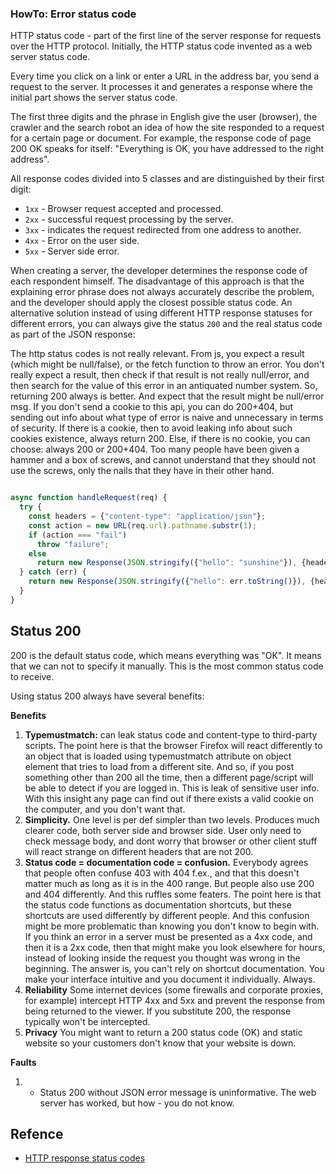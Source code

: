 ### HowTo: Error status code

HTTP status code - part of the first line of the server response for requests over the HTTP protocol.  Initially, the HTTP status code invented as a web server status code.

Every time you click on a link or enter a URL in the address bar, you send a request to the server. It processes it and generates a response where the initial part shows the server status code.

The first three digits and the phrase in English give the user (browser), the crawler and the search robot an idea of how the site responded to a request for a certain page or document. For example, the response code of page 200 OK speaks for itself: "Everything is OK, you have addressed to the right address".

All response codes divided into 5 classes and are distinguished by their first digit:

* `1xx` - Browser request accepted and processed.
* `2xx` - successful request processing by the server. 
* `3xx` - indicates the request redirected from one address to another. 
* `4xx` - Error on the user side.
* `5xx` - Server side error.
 
When creating a server, the developer determines the response code of each respondent himself. The disadvantage of this approach is that the explaining error phrase does not always accurately describe the problem, and the developer should apply the closest possible status code. An alternative solution instead of using different HTTP response statuses for different errors, you can always give the status `200` and the real status code as part of the JSON response:

The http status codes is not really relevant. From js, you expect a result (which might be null/false), or the fetch function to throw an error. You don't really expect a result, then check if that result is not really null/error, and then search for the value of this error in an antiquated number system.
So, returning 200 always is better. And expect that the result might be null/error msg.
If you don't send a cookie to this api, you can do 200+404, but sending out info about what type of error is naive and unnecessary in terms of security.
If there is a cookie, then to avoid leaking info about such cookies existence, always return 200. Else, if there is no cookie, you can choose: always 200 or 200+404.
Too many people have been given a hammer and a box of screws, and cannot understand that they should not use the screws, only the nails that they have in their other hand.

```javascript

async function handleRequest(req) {
  try {
    const headers = {"content-type": "application/json"};
    const action = new URL(req.url).pathname.substr(1);
    if (action === "fail")
      throw "failure";      
    else
      return new Response(JSON.stringify({"hello": "sunshine"}), {headers});
  } catch (err) {
    return new Response(JSON.stringify({"hello": err.toString()}), {headers}); //handle error
  }
}
```

## Status 200

 200 is the default status code, which means everything was "OK". It means that we can not to specify it manually. This is the most common status code to receive. 
 
 Using status 200 always have several benefits:
 
 **Benefits**

1. **Typemustmatch:** can leak status code and content-type to third-party scripts. The point here is that the browser Firefox will react differently to an object that is loaded using typemustmatch attribute on object element that tries to load from a different site. And so, if you post something other than 200 all the time, then a different page/script will be able to detect if you are logged in. This is leak of sensitive user info. With this insight any page can find out if there exists a valid cookie on the computer, and you don't want that.
2. **Simplicity.** One level is per def simpler than two levels. Produces much clearer code, both server side and browser side. User only need to check message body, and dont worry that browser or other client stuff will react strange on different headers that are not 200.
3. **Status code = documentation code = confusion.** Everybody agrees that people often confuse 403 with 404 f.ex., and that this doesn't matter much as long as it is in the 400 range. But people also use 200 and 404 differently. And this ruffles some featers. The point here is that the status code functions as documentation shortcuts, but these shortcuts are used differently by different people. And this confusion might be more problematic than knowing you don't know to begin with. If you think an error in a server must be presented as a 4xx code, and then it is a 2xx code, then that might make you look elsewhere for hours, instead of looking inside the request you thought was wrong in the beginning. The answer is, you can't rely on shortcut documentation. You make your interface intuitive and you document it individually. Always. 
4. **Reliability** Some internet devices (some firewalls and corporate proxies, for example) intercept HTTP 4xx and 5xx and prevent the response from being returned to the viewer. If you substitute 200, the response typically won't be intercepted.
5. **Privacy** You might want to return a 200 status code (OK) and static website so your customers don't know that your website is down.
 
 **Faults**
 
 1. * Status 200 without JSON error message is uninformative. The web server has worked, but how - you do not know.

## Refence

* [HTTP response status codes](https://developer.mozilla.org/en-US/docs/Web/HTTP/Status)
